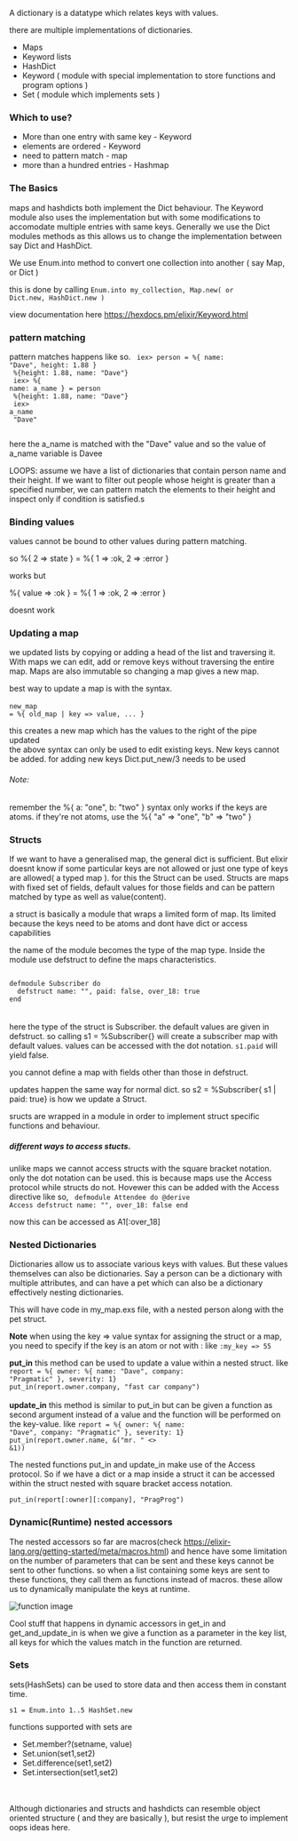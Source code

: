 
A dictionary is a datatype which relates keys with values.

there are multiple implementations of dictionaries.

- Maps
- Keyword lists
- HashDict
- Keyword ( module with special implementation to store functions and program options )
- Set ( module which implements sets )


<h3>Which to use?</h3>

- More than one entry with same key - Keyword
- elements are ordered - Keyword
- need to pattern match - map
- more than a hundred entries - Hashmap



<h3>The Basics</h3>

maps and hashdicts both implement the Dict behaviour. The Keyword module also uses the implementation but with some modifications to accomodate multiple entries with same keys. Generally we use the Dict modules methods as this allows us to change the implementation between say Dict and HashDict.


We use Enum.into method to convert one collection into another ( say Map, or Dict )

this is done by calling <code>Enum.into my_collection, Map.new( or Dict.new, HashDict.new )</code>


view documentation here <link>https://hexdocs.pm/elixir/Keyword.html</link>


<h3>pattern matching</h3>

pattern matches happens like so.
<code>
iex> person = %{ name: "Dave", height: 1.88 }<br>
%{height: 1.88, name: "Dave"}<br>
iex> %{ name: a_name } = person<br>
%{height: 1.88, name: "Dave"}<br>
iex> a_name<br>
"Dave"<br>
</code>


here the a_name is matched with the "Dave" value and so the value of a_name variable is Davee



LOOPS:
assume we have a list of dictionaries that contain person name and their height. If we want to filter out people whose height is greater than a specified number, we can pattern match the elements to their height and inspect only if condition is satisfied.s




<h3>Binding values</h3>

values cannot be bound to other values during pattern matching.

so %{ 2 => state } = %{ 1 => :ok, 2 => :error }

works but

%{ value => :ok } = %{ 1 => :ok, 2 => :error }

doesnt work




<h3>Updating a map</h3>


we updated lists by copying or adding a head of the list and traversing it. With maps we can edit, add or remove keys without traversing the entire map. Maps are also immutable so changing a map gives a new map.


best way to update a map is with the syntax.
<br>
<br>
<code>new_map = %{ old_map | key => value, ... }</code>

this creates a new map which has the values to the right of the pipe updated
<br>
the above syntax can only be used to edit existing keys. New keys cannot be added. for adding new keys Dict.put_new/3 needs to be used


<h6>Note:</h6>
remember the %{ a: "one", b: "two" } syntax only works if the keys are atoms. if they're not atoms, use the %{ "a" => "one", "b" => "two" }

<br>
<h3>Structs</h3>

If we want to have a generalised map, the general dict is sufficient. But elixir doesnt know if some particular keys are not allowed or just one type of keys are allowed( a typed map ). for this the Struct can be used. Structs are maps with fixed set of fields, default values for those fields and can be pattern matched by type as well as value(content).


a struct is basically a module that wraps a limited form of map. Its limited because the keys need to be atoms and dont have dict or access capabilities

the name of the module becomes the type of the map type. Inside the module use defstruct to define the maps characteristics.


<code>
defmodule Subscriber do
  defstruct name: "", paid: false, over_18: true
end
</code>

<br>
<br>
here the type of the struct is Subscriber. the default values are given in defstruct. so calling s1 = %Subscriber{} will create a subscriber map with default values.
values can be accessed with the dot notation. <code>s1.paid</code> will yield false.


you cannot define a map with fields other than those in defstruct.

updates happen the same way for normal dict. so s2 = %Subscriber{ s1 | paid: true} is how we update a Struct.


sructs are wrapped in a module in order to implement struct specific functions and behaviour.





<h5>different ways to access stucts.</h5>

unlike maps we cannot access structs with the square bracket notation. only the dot notation can be used. this is because maps use the Access protocol while structs do not. Hovewer this can be added with the Access directive like so,
<code>
defmodule Attendee do
  @derive Access
  defstruct name: "", over_18: false
end
</code>


now this can be accessed as A1[:over_18]



<h3>Nested Dictionaries</h3>

Dictionaries allow us to associate various keys with values. But these values themselves can also be dictionaries. Say a person can be a dictionary with multiple attributes, and can have a pet which can also be a dictionary effectively nesting dictionaries.


This will have code in my_map.exs file, with a nested person along with the pet struct.


<b>Note</b> when using the key => value syntax for assigning the struct or a map, you need to specify if the key is an atom  or not with : like <code>:my_key => 55</code>

<b>put_in</b> this method can be used to update a value within a nested struct. like <code>report = %{ owner: %{ name: "Dave", company: "Pragmatic" }, severity: 1}</code><br>
<code>put_in(report.owner.company, "fast car company")</code>
<br>
<br>
<b>update_in</b> this method is similar to put_in but can be given a function as second argument instead of a value and the function will be performed on the key-value. like <code>report = %{ owner: %{ name: "Dave", company: "Pragmatic" }, severity: 1}</code><br>
<code>put_in(report.owner.name, &("mr. " <> &1))</code>

The nested functions put_in and update_in make use of the Access protocol. So if we have a dict or a map inside a struct it can be accessed within the struct nested with square bracket access notation.

<code>put_in(report[:owner][:company], "PragProg")</code>

<h3>Dynamic(Runtime) nested accessors</h3>

The nested accessors so far are macros(check https://elixir-lang.org/getting-started/meta/macros.html) and hence have some limitation on the number of parameters that can be sent and these keys cannot be sent to other functions. so when a list containing some keys are sent to these functions, they call them as functions instead of macros. these allow us to dynamically manipulate the keys at runtime.


![function image](../images/map_functions.png)


Cool stuff that happens in dynamic accessors in get_in and get_and_update_in is when we give a function as a parameter in the key list, all keys for which the values match in the function are returned.

<h3>Sets</h3>

sets(HashSets) can be used to store data and then access them in constant time.

<code>s1 = Enum.into 1..5 HashSet.new</code>

functions supported with sets are
- Set.member?(setname, value)
- Set.union(set1,set2)
- Set.difference(set1,set2)
- Set.intersection(set1,set2)<br>
<br>
<br>
Although dictionaries and structs and hashdicts can resemble object oriented structure ( and they are basically ), but resist the urge to implement oops ideas here.







<!--  -->
